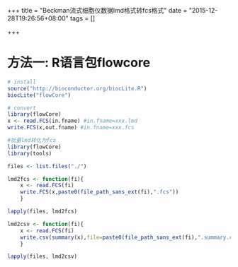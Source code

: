 +++
title = "Beckman流式细胞仪数据lmd格式转fcs格式"
date = "2015-12-28T19:26:56+08:00"
tags = []

+++


# 方法一: R语言包flowcore

```R
# install
source("http://bioconductor.org/biocLite.R")
biocLite("flowCore")

# convert
library(flowCore)
x <- read.FCS(in.fname) #in.fname=xxx.lmd
write.FCS(x,out.fname) #in.fname=xxx.fcs

```

```R
#批量lmd转化为fcs
library(flowCore)
library(tools)

files <- list.files("./")

lmd2fcs <- function(fi){
    x <- read.FCS(fi)
    write.FCS(x,paste0(file_path_sans_ext(fi),".fcs"))
    }

lapply(files, lmd2fcs)

lmd2csv <- function(fi){
    x <- read.FCS(fi)
    write.csv(summary(x),file=paste0(file_path_sans_ext(fi),".summary.csv"))
    }

lapply(files, lmd2csv)
```
